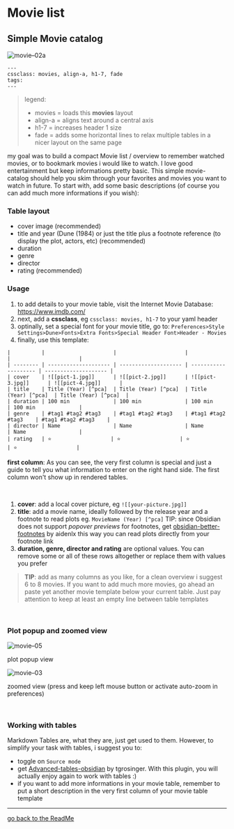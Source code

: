 # Movie list

## Simple Movie catalog
![movie–02a](https://github.com/Jopp-gh/Obsidian-Dune84/assets/48620536/a2d84e6f-e6a9-44f7-ab82-8a94a5f0b767)

```
---
cssclass: movies, align-a, h1-7, fade
tags: 
---
```
>legend: 
>- movies = loads this **movies** layout
>- align-a = aligns text around a central axis
>- h1-7 = increases header 1 size
>- fade = adds some horizontal lines to relax multiple tables in a nicer layout on the same page

my goal was to build a compact Movie list / overview to remember watched movies, or to bookmark movies i would like to watch. I love good entertainment but keep informations pretty basic. This simple movie-catalog should help you skim through your favorites and movies you want to watch in future. To start with, add some basic descriptions (of course you can add much more informations if you wish):

### Table layout

- cover image (recommended)
- title and year (Dune (1984) or just the title plus a footnote reference (to display the plot, actors, etc)  (recommended)
- duration 
- genre
- director
- rating  (recommended)

### Usage
1) to add details to your movie table, visit the Internet Movie Database: https://www.imdb.com/ 
2) next, add a **cssclass**, eg `cssclass: movies, h1-7` to your yaml header
3) optinally, set a special font for your movie title, go to: `Preferences>Style Settings>Dune>Fonts>Extra Fonts>Special Header Font>Header - Movies`
4) finally, use this template:

```
|          |                      |                      |                      |                      |
| -------- | -------------------- | -------------------- | -------------------- | -------------------- |
| cover    | ![[pict-1.jpg]]      | ![[pict-2.jpg]]      | ![[pict-3.jpg]]      | ![[pict-4.jpg]]      |
| title    | Title (Year) [^pca]  | Title (Year) [^pca]  | Title (Year) [^pca]  | Title (Year) [^pca]  |
| duration | 100 min              | 100 min              | 100 min              | 100 min              |
| genre    | #tag1 #tag2 #tag3    | #tag1 #tag2 #tag3    | #tag1 #tag2 #tag3    | #tag1 #tag2 #tag3    |
| director | Name                 | Name                 | Name                 | Name                 |
| rating   | ⭐️                   | ⭐️                   | ⭐️                   | ⭐️                   |
```

**first column**: 
As you can see, the very first column is special and just a guide to tell you what information to enter on the right hand side. The first column won't show up in rendered tables.

<br>

1. **cover**: add a local cover picture, eg `![[your-picture.jpg]]` 
2. **title**: add a movie name, ideally followed by the release year and a footnote to read plots eg. `MovieName (Year) [^pca]` TIP: since Obsidian does not support *popover previews* for footnotes, get [obsidian-better-footnotes](https://github.com/jancbeck/obsidian-better-footnotes) by aidenlx this way you can read plots directly from your footnote link 
3. **duration, genre, director and rating** are optional values. You can remove some or all of these rows altogether or replace them with values you prefer 

> **TIP**: add as many columns as you like, for a clean overview i suggest 6 to 8 movies. If you want to add much more movies, go ahead an paste yet another movie template below your current table. Just pay attention to keep at least an empty line between table templates

<br>

### Plot popup and zoomed view 
![movie–05](https://github.com/Jopp-gh/Obsidian-Dune84/assets/48620536/cd0f03ce-e2d3-4c42-bb0b-03d07719e0cb)

plot popup view

![movie–03](https://github.com/Jopp-gh/Obsidian-Dune84/assets/48620536/ba18c607-0e57-4f84-8054-5fa020307a84)

zoomed view (press and keep left mouse button or activate auto-zoom in preferences)

<br>

### Working with tables

Markdown Tables are, what they are, just get used to them.
However, to simplify your task with tables, i suggest you to:
- toggle on `Source mode`
- get [Advanced-tables-obsidian](https://github.com/tgrosinger/advanced-tables-obsidian) by tgrosinger. With this plugin, you will actually enjoy again to work with tables :)
- if you want to add more informations in your movie table, remember to put a short description in the very first column of your movie table template

---
[go back to the ReadMe](https://github.com/Jopp-gh/Obsidian-Dune84/tree/main)
